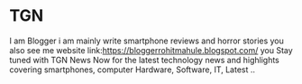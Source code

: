 # TGN
I am Blogger i am mainly write smartphone reviews and horror stories you also see me website link:https://bloggerrohitmahule.blogspot.com/ you Stay tuned with TGN News Now for the latest technology news and highlights covering smartphones, computer Hardware, Software, IT, Latest ..
